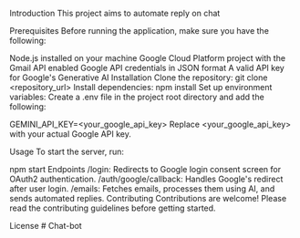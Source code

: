 Introduction
This project aims to automate reply on chat

Prerequisites
Before running the application, make sure you have the following:

Node.js installed on your machine
Google Cloud Platform project with the Gmail API enabled
Google API credentials in JSON format
A valid API key for Google's Generative AI
Installation
Clone the repository:
git clone <repository_url>
Install dependencies:
npm install
Set up environment variables:
Create a .env file in the project root directory and add the following:

GEMINI_API_KEY=<your_google_api_key>
Replace <your_google_api_key> with your actual Google API key.

Usage
To start the server, run:

npm start
Endpoints
/login: Redirects to Google login consent screen for OAuth2 authentication.
/auth/google/callback: Handles Google's redirect after user login.
/emails: Fetches emails, processes them using AI, and sends automated replies.
Contributing
Contributions are welcome! Please read the contributing guidelines before getting started.

License
#   C h a t - b o t  
 